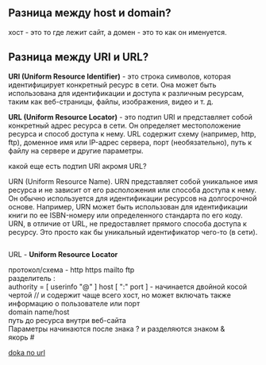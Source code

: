 
<h2>Разница между host и domain?</h2>

  хост - это то где лежит сайт, а домен - это то как он именуется.  
  
<h2>Разница между URI и URL?</h2>

  **URI (Uniform Resource Identifier)** - это строка символов, которая идентифицирует конкретный ресурс в сети. Она может быть использована для идентификации и доступа к различным ресурсам, таким как веб-страницы, файлы, изображения, видео и т. д.  
  
**URL (Uniform Resource Locator)** - это подтип URI и представляет собой конкретный адрес ресурса в сети. Он определяет местоположение ресурса и способ доступа к нему. URL содержит схему (например, http, ftp), доменное имя или IP-адрес сервера, порт (необязательно), путь к файлу на сервере и другие параметры.

какой еще есть подтип URI акромя URL?  

URN (Uniform Resource Name). URN представляет собой уникальное имя ресурса и не зависит от его расположения или способа доступа к нему. Он обычно используется для идентификации ресурсов на долгосрочной основе. Например, URN может быть использован для идентификации книги по ее ISBN-номеру или определенного стандарта по его коду. URN, в отличие от URL, не предоставляет прямого способа доступа к ресурсу. Это просто как бы уникальный идентификатор чего-то (в сети).  
  
```

```
  
URL - **Uniform Resource Locator**    
  
протокол/схема - http https mailto ftp  
разделитель :  
authority = [ userinfo "@" ] host [ ":" port ] - начинается двойной косой чертой // и содержит чаще всего хост, но может включать также информацию о пользователе или   порт  
domain name/host  
путь до ресурса внутри веб-сайта  
Параметры начинаются после знака ? и разделяются знаком &  
якорь #

  [doka по url](https://doka.guide/tools/url/)  

  
